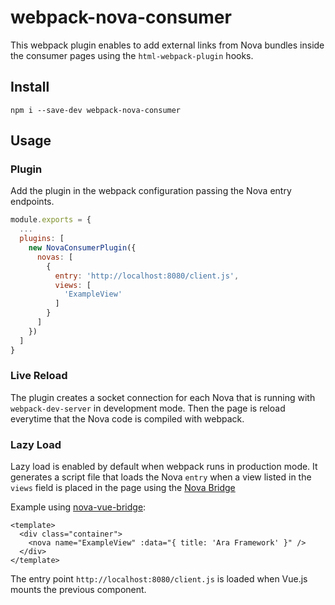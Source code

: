 # webpack-nova-consumer

This webpack plugin enables to add external links from Nova bundles inside the consumer pages using the `html-webpack-plugin` hooks.


## Install

```shell
npm i --save-dev webpack-nova-consumer
```

## Usage

### Plugin
Add the plugin in the webpack configuration passing the Nova entry endpoints.

```js
module.exports = {
  ...
  plugins: [
    new NovaConsumerPlugin({
      novas: [
        {
          entry: 'http://localhost:8080/client.js',
          views: [
            'ExampleView'
          ]
        }
      ]
    })
  ]
}
```

### Live Reload

The plugin creates a socket connection for each Nova that is running with `webpack-dev-server` in development mode. Then the page is reload everytime that the Nova code is compiled with webpack. 


### Lazy Load

Lazy load is enabled by default when webpack runs in production mode. It generates a script file that loads the Nova `entry` when a view listed in the `views` field is placed in the page using the [Nova Bridge](https://ara-framework.github.io/website/docs/nova-bridge)

Example using [nova-vue-bridge](https://www.npmjs.com/package/nova-vue-bridge):

```vue
<template>
  <div class="container">
    <nova name="ExampleView" :data="{ title: 'Ara Framework' }" />
  </div>
</template>
```

The entry point `http://localhost:8080/client.js` is loaded when Vue.js mounts the previous component.